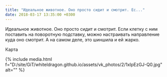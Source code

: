 ```yaml
---
title: "Идеальное животное. Оно просто сидит и смотрит. Ес..."
date: 2018-03-17 13:35:00 +0300
---
```


Идеальное животное. Оно просто сидит и смотрит. Если клетку с ним поставить на поворотную подставку, можно настраивать направление куда оно смотрит.
А на самом деле, это шиншила и ей жарко.

Карта

{% include media.html f="D:/site/GiT/whiteldragon.github.io/assets/vk_photos/2/1xlpEzGJ-Q0.jpg" alt="" %}
